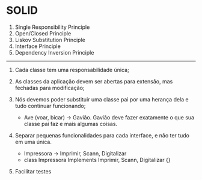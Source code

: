 # SOLID

1. Single Responsibility Principle
2. Open/Closed Principle
3. Liskov Substitution Principle
4. Interface Principle
5. Dependency Inversion Principle

---

1. Cada classe tem uma responsabilidade única;
2. As classes da aplicação devem ser abertas para extensão, mas fechadas para modificação;
3. Nós devemos poder substituir uma classe pai por uma herança dela e tudo continuar funcionando;
    - Ave (voar, bicar) -> Gavião. Gavião deve fazer exatamente o que sua classe pai faz e mais algumas coisas.

4. Separar pequenas funcionalidades para cada interface, e não ter tudo em uma única.
    - Impressora -> Imprimir, Scann, Digitalizar
    - class Impressora Implements Imprimir, Scann, Digitalizar {}

5. Facilitar testes
